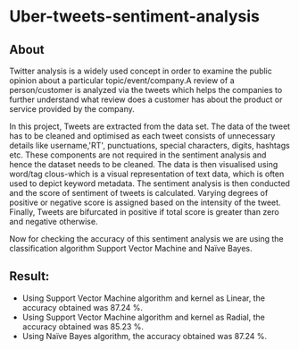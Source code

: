 # Uber-tweets-sentiment-analysis

## About  
  
Twitter analysis is a widely used concept in order to examine the public opinion about a particular topic/event/company.A review of a person/customer is analyzed via the tweets which helps the companies to further understand what review does a customer has about the product or service provided by the company.


In this project, Tweets are extracted from the data set. The data of the tweet has to be cleaned and optimised as each tweet consists of unnecessary details like username,'RT', punctuations, special characters, digits, hashtags etc. These components are not required in the sentiment analysis and hence the dataset needs to be cleaned. The data is then visualised using word/tag clous-which is a visual representation of text data, which is often used to depict keyword metadata.
The sentiment analysis is then conducted and the score of sentiment of tweets is calculated. Varying degrees of positive or negative score is assigned based on the intensity of the tweet. Finally, Tweets are bifurcated in positive if total score is greater than zero and negative otherwise.

Now for checking the accuracy of this sentiment analysis we are using the classification algorithm Support Vector Machine and Naïve Bayes. 

## Result:

- Using Support Vector Machine algorithm and kernel as Linear, the accuracy obtained was 87.24 %.
- Using Support Vector Machine algorithm and kernel as Radial, the accuracy obtained was 85.23 %.
- Using Naïve Bayes algorithm, the accuracy obtained was 87.24 %.
